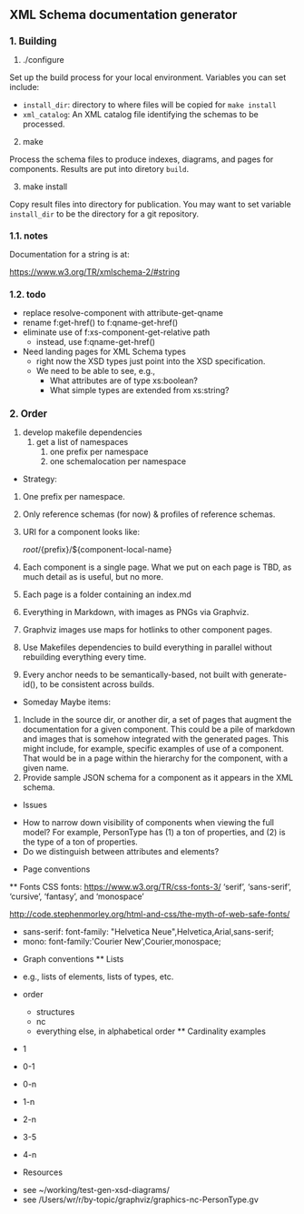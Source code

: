
<p class="title">XML Schema documentation generator</p>

# Building

1. ./configure 

  Set up the build process for your local environment.  Variables you can set include:
  
  * `install_dir`: directory to where files will be copied for `make install`
  * `xml_catalog`: An XML catalog file identifying the schemas to be processed.

2. make

  Process the schema files to produce indexes, diagrams, and pages for
  components. Results are put into diretory `build`.

3. make install

  Copy result files into directory for publication. You may want to set variable
  `install_dir` to be the directory for a git repository.

## notes

Documentation for a string is at:

https://www.w3.org/TR/xmlschema-2/#string

## todo

- replace resolve-component with attribute-get-qname
- rename f:get-href() to f:qname-get-href()
- eliminate use of f:xs-component-get-relative path
  - instead, use f:qname-get-href()
- Need landing pages for XML Schema types
  - right now the XSD types just point into the XSD specification.
  - We need to be able to see, e.g.,
    - What attributes are of type xs:boolean?
    - What simple types are extended from xs:string?


# Order

1. develop makefile dependencies
   1. get a list of namespaces
      1. one prefix per namespace
      2. one schemalocation per namespace

* Strategy:

1. One prefix per namespace.
2. Only reference schemas (for now) & profiles of reference schemas.
3. URI for a component looks like:

   ${root}/${prefix}/${component-local-name}

4. Each component is a single page. What we put on each page is TBD, as much detail as is useful, but no more.
5. Each page is a folder containing an index.md
6. Everything in Markdown, with images as PNGs via Graphviz.
7. Graphviz images use maps for hotlinks to other component pages.
8. Use Makefiles dependencies to build everything in parallel without rebuilding everything every time.
9. Every anchor needs to be semantically-based, not built with generate-id(), to be consistent across builds.

* Someday Maybe items:

1. Include in the source dir, or another dir, a set of pages that augment the documentation for a given component. This could be a pile of markdown and images that is somehow integrated with the generated pages. This might include, for example, specific examples of use of a component. That would be in a page within the hierarchy for the component, with a given name.
2. Provide sample JSON schema for a component as it appears in the XML schema.

* Issues
- How to narrow down visibility of components when viewing the full model? For example, PersonType has (1) a ton of properties, and (2) is the type of a ton of properties.
- Do we distinguish between attributes and elements?

* Page conventions

** Fonts
CSS fonts: https://www.w3.org/TR/css-fonts-3/
 ‘serif’, ‘sans-serif’, ‘cursive’, ‘fantasy’, and ‘monospace’

http://code.stephenmorley.org/html-and-css/the-myth-of-web-safe-fonts/

- sans-serif: font-family: "Helvetica Neue",Helvetica,Arial,sans-serif;
- mono: font-family:'Courier New',Courier,monospace;

* Graph conventions
** Lists
- e.g., lists of elements, lists of types, etc.
- order
  - structures
  - nc
  - everything else, in alphabetical order
** Cardinality examples

- 1 
- 0-1
- 0-n
- 1-n
- 2-n
- 3-5
- 4-n

* Resources

- see ~/working/test-gen-xsd-diagrams/
- see /Users/wr/r/by-topic/graphviz/graphics-nc-PersonType.gv

<style type="text/css"> 
body { counter-reset: i1 i2; }
.title { font-size: 150%; font-weight: bold; }
h1:before { 
  counter-increment: i1;
  content: counter(i1) ". ";
  counter-reset: i2;
}
h1 { font-size: 120%; }
h2:before { 
  counter-increment: i2;
  content: counter(i1) "." counter(i2) ". ";
}
h2 { font-size: 110%; }
</style>

